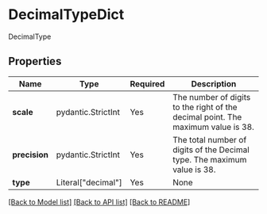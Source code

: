 # DecimalTypeDict

DecimalType

## Properties
| Name | Type | Required | Description |
| ------------ | ------------- | ------------- | ------------- |
**scale** | pydantic.StrictInt | Yes | The number of digits to the right of the decimal point. The maximum value is 38.  |
**precision** | pydantic.StrictInt | Yes | The total number of digits of the Decimal type. The maximum value is 38.  |
**type** | Literal["decimal"] | Yes | None |


[[Back to Model list]](../../../../README.md#models-v2-link) [[Back to API list]](../../../../README.md#apis-v2-link) [[Back to README]](../../../../README.md)
